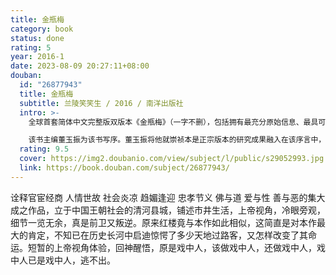 ```yaml
---
title: 金瓶梅
category: book
status: done
rating: 5
year: 2016-1
date: 2023-08-09 20:27:11+08:00
douban:
  id: "26877943"
  title: 金瓶梅
  subtitle: 兰陵笑笑生 / 2016 / 南洋出版社
  intro: >-
    全球首套简体中文完整版双版本《金瓶梅》（一字不删），包括拥有最充分原始信息、最具可读性的“崇祯本”全部内容（该版本曾面向中国高级领导干部和学者及大型图书馆少量印制）,并附录万历词话本中和崇祯本内容不同的部分（将词话本中与崇祯本差别较大的第一回前半部分，第五十三、五十四回，以及词话本特有，而崇祯本所无的“欣欣自序”、“廿公跋”、“词曰”以及“四贪词”，也一并附上）使得读者花一套书的钱，同时可得两大主要版本的内容。崇祯本的200幅精美插图，虽然有“春宫色彩”,也全以每图一页予以保留；崇祯本原有珍贵的眉批和旁评以双排小字体全部插入正文里（现有繁体竖排本，则是将眉批放在页眉位置，使读者不知批点何处）可起导读作用。并对原本中的异体字进行认真查对和部分替代，给今日读者的阅读必将带来不少方便。

    该书主编董玉振为该书写序。董玉振将他就崇祯本是正宗版本的研究成果融入在该序言中，是对金学界悬而未决的版本课题的贡献。
  rating: 9.5
  cover: https://img2.doubanio.com/view/subject/l/public/s29052993.jpg
  link: https://book.douban.com/subject/26877943/
---
```


诠释官宦经商 人情世故 社会炎凉 趋媚逢迎 忠孝节义 佛与道 爱与性 善与恶的集大成之作品，立于中国王朝社会的清河县城，铺述市井生活，上帝视角，冷眼旁观，细节一览无余，真是前卫又叛逆。原来红楼竟与本作如此相似，这简直是对本作最大的肯定，不知已在历史长河中启迪惊愕了多少天地过路客，又怎样改变了其命运。短暂的上帝视角体验，回神醒悟，原是戏中人，该做戏中人，还做戏中人，戏中人已是戏中人，逃不出。
